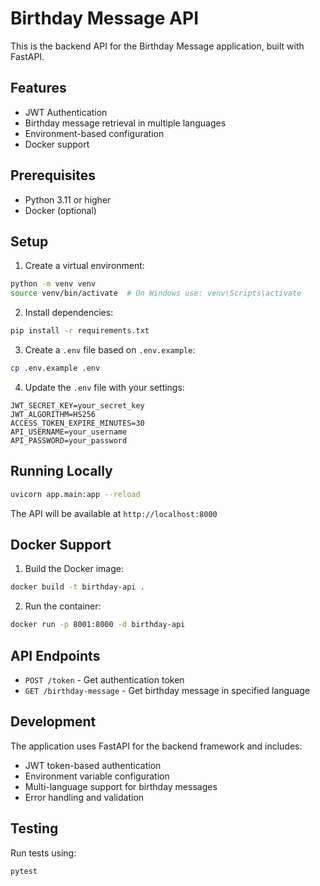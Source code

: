 # Birthday Message API

This is the backend API for the Birthday Message application, built with FastAPI.

## Features

- JWT Authentication
- Birthday message retrieval in multiple languages
- Environment-based configuration
- Docker support

## Prerequisites

- Python 3.11 or higher
- Docker (optional)

## Setup

1. Create a virtual environment:
```bash
python -m venv venv
source venv/bin/activate  # On Windows use: venv\Scripts\activate
```

2. Install dependencies:
```bash
pip install -r requirements.txt
```

3. Create a `.env` file based on `.env.example`:
```bash
cp .env.example .env
```

4. Update the `.env` file with your settings:
```
JWT_SECRET_KEY=your_secret_key
JWT_ALGORITHM=HS256
ACCESS_TOKEN_EXPIRE_MINUTES=30
API_USERNAME=your_username
API_PASSWORD=your_password
```

## Running Locally

```bash
uvicorn app.main:app --reload
```

The API will be available at `http://localhost:8000`

## Docker Support

1. Build the Docker image:
```bash
docker build -t birthday-api .
```

2. Run the container:
```bash
docker run -p 8001:8000 -d birthday-api
```

## API Endpoints

- `POST /token` - Get authentication token
- `GET /birthday-message` - Get birthday message in specified language

## Development

The application uses FastAPI for the backend framework and includes:

- JWT token-based authentication
- Environment variable configuration
- Multi-language support for birthday messages
- Error handling and validation

## Testing

Run tests using:
```bash
pytest
```
